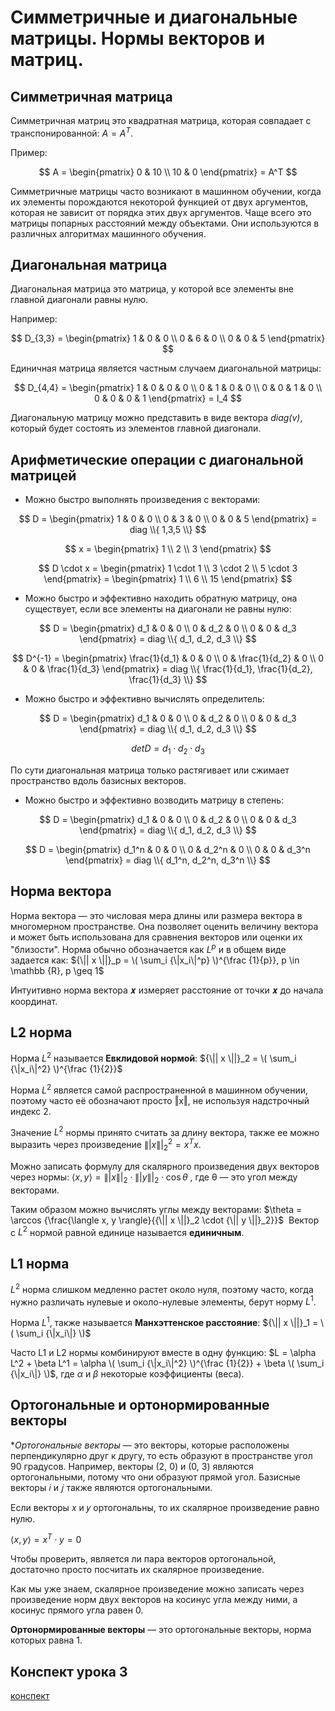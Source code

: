 # Симметричные и диагональные матрицы. Нормы векторов и матриц.
## Симметричная матрица 
Симметричная матриц это квадратная матрица, которая совпадает с транспонированной: $A = A^T$.

Пример:

$$
A = 
    \begin{pmatrix}
      0 & 10 \\
      10 & 0
    \end{pmatrix} = A^T
$$

Симметричные матрицы часто возникают в машинном обучении, когда их элементы порождаются некоторой функцией от двух аргументов, 
которая не зависит от порядка этих двух аргументов. Чаще всего это матрицы попарных расстояний между объектами. 
Они используются в различных алгоритмах машинного обучения.

## Диагональная матрица
Диагональная матрица это матрица, у которой все элементы вне главной диагонали равны нулю.

Например:

$$
D_{3,3} = 
    \begin{pmatrix}
      1 & 0 & 0 \\
      0 & 6 & 0 \\
      0 & 0 & 5
    \end{pmatrix}
$$

Единичная матрица является частным случаем диагональной матрицы:

$$
D_{4,4} = 
    \begin{pmatrix}
      1 & 0 & 0 & 0 \\
      0 & 1 & 0 & 0 \\
      0 & 0 & 1 & 0 \\
      0 & 0 & 0 & 1
    \end{pmatrix} = I_4
$$

Диагональную матрицу можно представить в виде вектора *diag(v)*, который будет состоять из элементов главной диагонали. 

## Арифметические операции с диагональной матрицей
- Можно быстро выполнять произведения с векторами:

$$
D = 
    \begin{pmatrix}
      1 & 0 & 0 \\
      0 & 3 & 0 \\
      0 & 0 & 5
    \end{pmatrix} = diag \\{ 1,3,5 \\}
$$

$$
x = 
   \begin{pmatrix}
      1 \\
      2 \\
      3
    \end{pmatrix}
$$

$$
D \cdot x =
     \begin{pmatrix}
      1 \cdot 1 \\
      3 \cdot 2 \\
      5 \cdot 3
    \end{pmatrix} =
    \begin{pmatrix}
      1 \\
      6 \\
      15
    \end{pmatrix}
$$

- Можно быстро и эффективно находить обратную матрицу, она существует, если все элементы на диагонали не равны нулю:

$$
D = 
    \begin{pmatrix}
      d_1 & 0 & 0 \\
      0 & d_2 & 0 \\
      0 & 0 & d_3
    \end{pmatrix} = diag \\{ d_1, d_2, d_3 \\}
$$

$$
D^{-1} = 
    \begin{pmatrix}
      \frac{1}{d_1} & 0 & 0 \\
      0 & \frac{1}{d_2} & 0 \\
      0 & 0 & \frac{1}{d_3}
    \end{pmatrix} = diag \\{ \frac{1}{d_1}, \frac{1}{d_2}, \frac{1}{d_3} \\}
$$

- Можно быстро и эффективно вычислять определитель:

$$
D = 
    \begin{pmatrix}
      d_1 & 0 & 0 \\
      0 & d_2 & 0 \\
      0 & 0 & d_3
    \end{pmatrix} = diag \\{ d_1, d_2, d_3 \\}
$$

$$
det D = d_1 \cdot d_2 \cdot d_3
$$

По сути диагональная матрица только растягивает или сжимает пространство вдоль базисных векторов.

- Можно быстро и эффективно возводить матрицу в степень:

$$
D = 
    \begin{pmatrix}
      d_1 & 0 & 0 \\
      0 & d_2 & 0 \\
      0 & 0 & d_3
    \end{pmatrix} = diag \\{ d_1, d_2, d_3 \\}
$$

$$
D = 
    \begin{pmatrix}
      d_1^n & 0 & 0 \\
      0 & d_2^n & 0 \\
      0 & 0 & d_3^n
    \end{pmatrix} = diag \\{ d_1^n, d_2^n, d_3^n \\}
$$

## Норма вектора
Норма вектора — это числовая мера длины или размера вектора в многомерном пространстве. 
Она позволяет оценить величину вектора и может быть использована для сравнения векторов или оценки их "близости".
Норма обычно обозначается как $L^p$ и в общем виде задается как: ${\|| x \||}_p = \( \sum_i {\|x_i\|^p} \)^{\frac {1}{p}}, p \in \mathbb {R}, p \geq 1$

Интуитивно норма вектора 𝒙 измеряет расстояние от точки 𝒙 до начала координат.

## L2 норма
Норма $L^2$ называется **Евклидовой нормой**: ${\|| x \||}_2 = \( \sum_i {\|x_i\|^2} \)^{\frac {1}{2}}$

Норма $L^2$ является самой распространенной в машинном обучении, поэтому часто её обозначают просто ‖x‖, не используя надстрочный индекс 2.

Значение $L^2$ нормы принято считать за длину вектора, также ее можно выразить через произведение ${\|| x \||}_2^2 = x^T x$.

Можно записать формулу для скалярного произведения двух векторов через нормы:
$\langle x, y \rangle = {\|| x \||}_2 \cdot {\|| y \||}_2 \cdot \cos \theta$ , где θ — это угол между векторами.

Таким образом можно вычислять углы между векторами:
$\theta = \arccos {\frac{\langle x, y \rangle}{{\|| x \||}_2 \cdot {\|| y \||}_2}}$
​
Вектор с $L^2$ нормой равной единице называется **единичным**.

## L1 норма
$L^2$ норма слишком медленно растет около нуля, поэтому часто, когда нужно различать нулевые и около-нулевые элементы, берут норму $L^1$.

Норма $L^1$, также называется **Манхэттенское расстояние**:
${\|| x \||}_1 = \( \sum_i {\|x_i\|} \)$

Часто L1 и L2 нормы комбинируют вместе в одну функцию:
$L = \alpha L^2 + \beta L^1 = \alpha \( \sum_i {\|x_i\|^2} \)^{\frac {1}{2}} + \beta \( \sum_i {\|x_i\|} \)$, где $\alpha$ и $\beta$ некоторые коэффициенты (веса).

## Ортогональные и ортонормированные векторы
**Ортогональные векторы* — это векторы, которые расположены перпендикулярно друг к другу, то есть образуют в пространстве угол 90 градусов. Например, векторы (2, 0) и (0, 3) являются ортогональными, потому что они образуют прямой угол. Базисные векторы 𝑖 и 𝑗 также являются ортогональными.

Если векторы 𝑥 и 𝑦 ортогональны, то их скалярное произведение равно нулю.

$\langle x, y \rangle = x^T \cdot y = 0$

Чтобы проверить, является ли пара векторов ортогональной, достаточно просто посчитать их скалярное произведение.

Как мы уже знаем, скалярное произведение можно записать через произведение норм двух векторов на косинус угла между ними, а косинус прямого угла равен 0.

**Ортонормированные векторы** — это ортогональные векторы, норма которых равна 1.

## Конспект урока 3
[конспект](https://abrupt-moose-9e7.notion.site/7-5968ba473a5643eabbc33a55d732d330?pvs=4)
